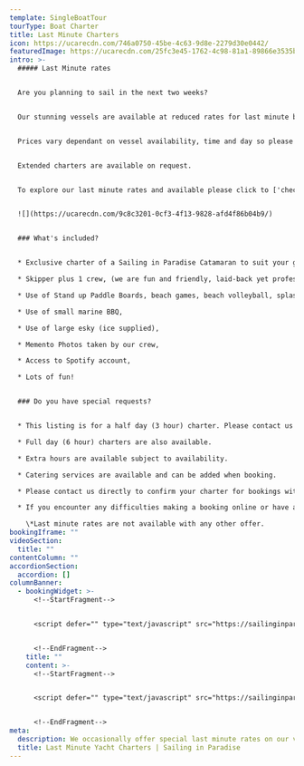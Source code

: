 ```yaml
---
template: SingleBoatTour
tourType: Boat Charter
title: Last Minute Charters
icon: https://ucarecdn.com/746a0750-45be-4c63-9d8e-2279d30e0442/
featuredImage: https://ucarecdn.com/25fc3e45-1762-4c98-81a1-89866e3535b3/
intro: >-
  ##### Last Minute rates


  Are you planning to sail in the next two weeks?


  Our stunning vessels are available at reduced rates for last minute bookings which fit within our existing charter commitments.  You will be sailing on board one of Sailing in Paradise's beautiful sailing catamarans selected by us to suit your group.     Bookings are available for groups of up to 20, 30 or 40 guests.  


  P﻿rices vary dependant on vessel availability, time and day so please check a few options on the calendar or reach out directly if you require assistance organising a custom charter to suit your requirements.  


  E﻿xtended charters are available on request.  


  To explore our last minute rates and available please click to ['check availability and book now'.](https://sailinginparadise.rezdy.com/catalog/412461/last-minute-charter-bookings)


  ![](https://ucarecdn.com/9c8c3201-0cf3-4f13-9828-afd4f86b04b9/)


  ### What's included?


  * Exclusive charter of a Sailing in Paradise Catamaran to suit your group size.  

  * Skipper plus 1 crew, (we are fun and friendly, laid-back yet professional) we promise you'll love us,

  * Use of Stand up Paddle Boards, beach games, beach volleyball, splash mat 

  * Use of small marine BBQ,

  * Use of large esky (ice supplied),

  * Memento Photos taken by our crew,

  * Access to Spotify account,

  * Lots of fun!


  ### Do you have special requests?


  * This listing is for a half day (3 hour) charter. Please contact us directly to enquire about an alternative charter time or duration.

  * Full day (6 hour) charters are also available.

  * Extra hours are available subject to availability.

  * Catering services are available and can be added when booking.

  * Please contact us directly to confirm your charter for bookings within the next 7 days.

  * If you encounter any difficulties making a booking online or have any special requests please contact us at info@sailinginparadise.com.au or call 0438 915 222 and we will be happy to help.

    \*Last minute rates are not available with any other offer.
bookingIframe: ""
videoSection:
  title: ""
contentColumn: ""
accordionSection:
  accordion: []
columnBanner:
  - bookingWidget: >-
      <!--StartFragment-->


      <script defer="" type="text/javascript" src="https://sailinginparadise.rezdy.com/pluginJs"></script> <iframe seamless="" width="100%" height="1000px" frameborder="0" class="rezdy" src="https://sailinginparadise.rezdy.com/catalog/285987/christmas-parties?iframe=true"></iframe>


      <!--EndFragment-->
    title: ""
    content: >-
      <!--StartFragment-->


      <script defer="" type="text/javascript" src="https://sailinginparadise.rezdy.com/pluginJs"></script> <iframe seamless="" width="100%" height="1000px" frameborder="0" class="rezdy" src="https://sailinginparadise.rezdy.com/catalog/412461/last-minute-charter-bookings?iframe=true"></iframe>


      <!--EndFragment-->
meta:
  description: We occasionally offer special last minute rates on our vessels
  title: Last Minute Yacht Charters | Sailing in Paradise
---
```

